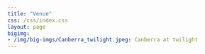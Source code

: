 ```yaml
---
title: "Venue"
css: /css/index.css
layout: page
bigimg:
- /img/big-imgs/Canberra_twilight.jpeg: Canberra at twilight
---
```


